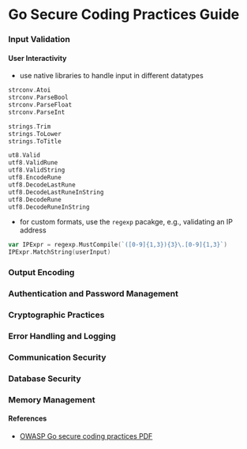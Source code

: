 # Go Secure Coding Practices Guide

### Input Validation

#### User Interactivity
 
 * use native libraries to handle input in different datatypes

```go
strconv.Atoi
strconv.ParseBool
strconv.ParseFloat
strconv.ParseInt

strings.Trim
strings.ToLower
strings.ToTitle

ut8.Valid
utf8.ValidRune
utf8.ValidString
utf8.EncodeRune
utf8.DecodeLastRune
utf8.DecodeLastRuneInString
utf8.DecodeRune
utf8.DecodeRuneInString
```

* for custom formats, use the `regexp` pacakge, e.g., validating an IP address

```go
var IPExpr = regexp.MustCompile(`([0-9]{1,3}){3}\.[0-9]{1,3}`)
IPExpr.MatchString(userInput)
```

### Output Encoding

### Authentication and Password Management

### Cryptographic Practices

### Error Handling and Logging

### Communication Security

### Database Security

### Memory Management

#### References

* [OWASP Go secure coding practices PDF](https://raw.githubusercontent.com/OWASP/Go-SCP/master/dist/go-webapp-scp.pdf)
